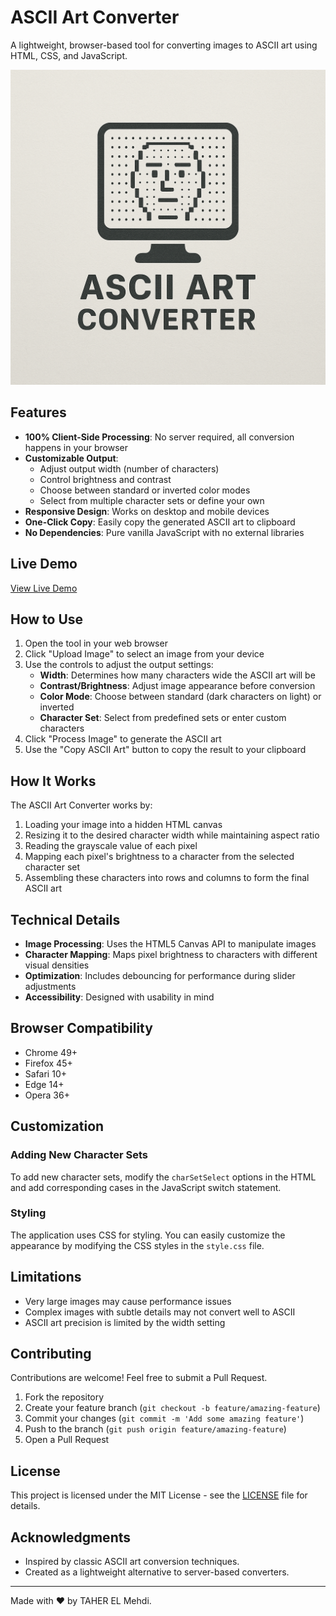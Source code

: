 # ASCII Art Converter

A lightweight, browser-based tool for converting images to ASCII art using HTML, CSS, and JavaScript.

![ASCII Art Converter Screenshot](./imgs/logo.png)

## Features

- **100% Client-Side Processing**: No server required, all conversion happens in your browser
- **Customizable Output**:
  - Adjust output width (number of characters)
  - Control brightness and contrast
  - Choose between standard or inverted color modes
  - Select from multiple character sets or define your own
- **Responsive Design**: Works on desktop and mobile devices
- **One-Click Copy**: Easily copy the generated ASCII art to clipboard
- **No Dependencies**: Pure vanilla JavaScript with no external libraries

## Live Demo

[View Live Demo](https://taher-el-mehdi.github.io/image-2-ascii/)

## How to Use

1. Open the tool in your web browser
2. Click "Upload Image" to select an image from your device
3. Use the controls to adjust the output settings:
   - **Width**: Determines how many characters wide the ASCII art will be
   - **Contrast/Brightness**: Adjust image appearance before conversion
   - **Color Mode**: Choose between standard (dark characters on light) or inverted
   - **Character Set**: Select from predefined sets or enter custom characters
4. Click "Process Image" to generate the ASCII art
5. Use the "Copy ASCII Art" button to copy the result to your clipboard

## How It Works

The ASCII Art Converter works by:

1. Loading your image into a hidden HTML canvas
2. Resizing it to the desired character width while maintaining aspect ratio
3. Reading the grayscale value of each pixel
4. Mapping each pixel's brightness to a character from the selected character set
5. Assembling these characters into rows and columns to form the final ASCII art

## Technical Details

- **Image Processing**: Uses the HTML5 Canvas API to manipulate images
- **Character Mapping**: Maps pixel brightness to characters with different visual densities
- **Optimization**: Includes debouncing for performance during slider adjustments
- **Accessibility**: Designed with usability in mind

## Browser Compatibility
- Chrome 49+
- Firefox 45+
- Safari 10+
- Edge 14+
- Opera 36+

## Customization
### Adding New Character Sets
To add new character sets, modify the `charSetSelect` options in the HTML and add corresponding cases in the JavaScript switch statement.

### Styling
The application uses CSS for styling. You can easily customize the appearance by modifying the CSS styles in the `style.css` file.

## Limitations
- Very large images may cause performance issues
- Complex images with subtle details may not convert well to ASCII
- ASCII art precision is limited by the width setting

## Contributing
Contributions are welcome! Feel free to submit a Pull Request.

1. Fork the repository
2. Create your feature branch (`git checkout -b feature/amazing-feature`)
3. Commit your changes (`git commit -m 'Add some amazing feature'`)
4. Push to the branch (`git push origin feature/amazing-feature`)
5. Open a Pull Request

## License
This project is licensed under the MIT License - see the [LICENSE](LICENSE) file for details.

## Acknowledgments
- Inspired by classic ASCII art conversion techniques.
- Created as a lightweight alternative to server-based converters.

---
Made with ❤️ by TAHER EL Mehdi.